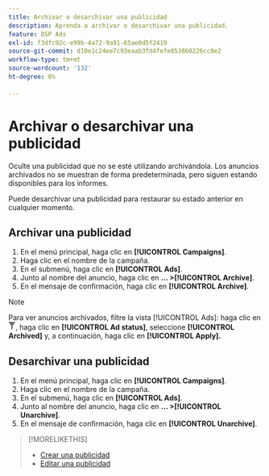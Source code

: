 ```yaml
---
title: Archivar o desarchivar una publicidad
description: Aprenda a archivar o desarchivar una publicidad.
feature: DSP Ads
exl-id: f3dfc92c-e99b-4a72-9a91-65ae0d5f2419
source-git-commit: d10e1c24ee7c93eaab3fd4fefe853860226cc8e2
workflow-type: tm+mt
source-wordcount: '132'
ht-degree: 0%

---
```


# Archivar o desarchivar una publicidad

Oculte una publicidad que no se esté utilizando archivándola. Los anuncios archivados no se muestran de forma predeterminada, pero siguen estando disponibles para los informes.

Puede desarchivar una publicidad para restaurar su estado anterior en cualquier momento.

## Archivar una publicidad

1. En el menú principal, haga clic en **[!UICONTROL Campaigns]**.
1. Haga clic en el nombre de la campaña.
1. En el submenú, haga clic en **[!UICONTROL Ads]**.
1. Junto al nombre del anuncio, haga clic en **... >[!UICONTROL Archive]**.
1. En el mensaje de confirmación, haga clic en **[!UICONTROL Archive]**.

>[!NOTE]
>
>Para ver anuncios archivados, filtre la vista [!UICONTROL Ads]: haga clic en ![[!UICONTROL Filter] botón](/help/dsp/assets/filter.png), haga clic en **[!UICONTROL Ad status]**, seleccione **[!UICONTROL Archived]** y, a continuación, haga clic en **[!UICONTROL Apply].**

## Desarchivar una publicidad

1. En el menú principal, haga clic en **[!UICONTROL Campaigns]**.
1. Haga clic en el nombre de la campaña.
1. En el submenú, haga clic en **[!UICONTROL Ads]**.
1. Junto al nombre del anuncio, haga clic en **... >[!UICONTROL Unarchive]**.
1. En el mensaje de confirmación, haga clic en **[!UICONTROL Unarchive]**.

>[!MORELIKETHIS]
>
>* [Crear una publicidad](ad-create.md)
>* [Editar una publicidad](ad-edit.md)

